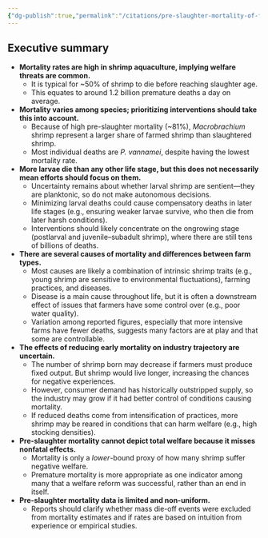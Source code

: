 ```yaml
---
{"dg-publish":true,"permalink":"/citations/pre-slaughter-mortality-of-farmed-shrimp-rethink-priorities/","tags":["shrimp crustaceans"],"created":"2025-10-23T17:42:46.907+01:00","updated":"2025-10-23T18:12:10.265+01:00"}
---
```


## Executive summary
*   **Mortality rates are high in shrimp aquaculture, implying welfare threats are common.**
    *   It is typical for ~50% of shrimp to die before reaching slaughter age.
    *   This equates to around 1.2 billion premature deaths a day on average.
*   **Mortality varies among species; prioritizing interventions should take this into account.**
    *   Because of high pre-slaughter mortality (~81%), *Macrobrachium* shrimp represent a larger share of farmed shrimp than slaughtered shrimp.
    *   Most individual deaths are *P. vannamei*, despite having the lowest mortality rate.
*   **More larvae die than any other life stage, but this does not necessarily mean efforts should focus on them.**
    *   Uncertainty remains about whether larval shrimp are sentient—they are planktonic, so do not make autonomous decisions.
    *   Minimizing larval deaths could cause compensatory deaths in later life stages (e.g., ensuring weaker larvae survive, who then die from later harsh conditions).
    *   Interventions should likely concentrate on the ongrowing stage (postlarval and juvenile–subadult shrimp), where there are still tens of billions of deaths.
*   **There are several causes of mortality and differences between farm types.**
    *   Most causes are likely a combination of intrinsic shrimp traits (e.g., young shrimp are sensitive to environmental fluctuations), farming practices, and diseases.
    *   Disease is a main cause throughout life, but it is often a downstream effect of issues that farmers have some control over (e.g., poor water quality).
    *   Variation among reported figures, especially that more intensive farms have fewer deaths, suggests many factors are at play and that some are controllable.
*   **The effects of reducing early mortality on industry trajectory are uncertain.**
    *   The number of shrimp born may decrease if farmers must produce fixed output. But shrimp would live longer, increasing the chances for negative experiences.
    *   However, consumer demand has historically outstripped supply, so the industry may grow if it had better control of conditions causing mortality.
    *   If reduced deaths come from intensification of practices, more shrimp may be reared in conditions that can harm welfare (e.g., high stocking densities).
*   **Pre-slaughter mortality cannot depict total welfare because it misses nonfatal effects.**
    *   Mortality is only a *lower*-bound proxy of how many shrimp suffer negative welfare.
    *   Premature mortality is more appropriate as one indicator among many that a welfare reform was successful, rather than an end in itself.
*   **Pre-slaughter mortality data is limited and non-uniform.**
    *   Reports should clarify whether mass die-off events were excluded from mortality estimates and if rates are based on intuition from experience or empirical studies.